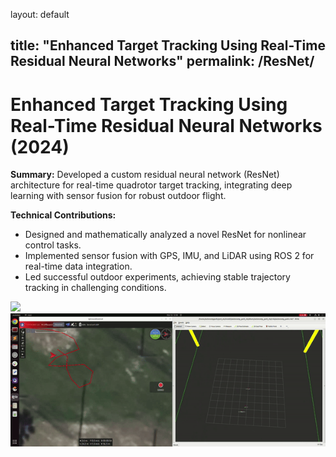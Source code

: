 layout: default

title: "Enhanced Target Tracking Using Real-Time Residual Neural Networks"
permalink: /ResNet/
---

# Enhanced Target Tracking Using Real-Time Residual Neural Networks (2024)

**Summary:**
Developed a custom residual neural network (ResNet) architecture for real-time quadrotor target tracking, integrating deep learning with sensor fusion for robust outdoor flight.

**Technical Contributions:**
- Designed and mathematically analyzed a novel ResNet for nonlinear control tasks.
- Implemented sensor fusion with GPS, IMU, and LiDAR using ROS 2 for real-time data integration.
- Led successful outdoor experiments, achieving stable trajectory tracking in challenging conditions.

<img src="/images/drone.gif" width="800px" style="margin-right: 10px;" />
<img src="/images/sim.gif" width="800px" style="margin-right: 10px;" />
